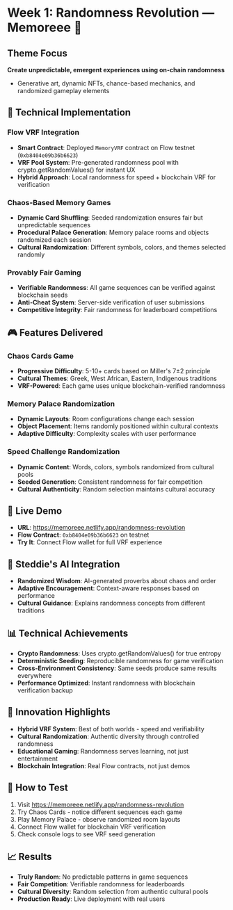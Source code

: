 # Week 1: Randomness Revolution — Memoreee 🎲

## Theme Focus
**Create unpredictable, emergent experiences using on-chain randomness**
- Generative art, dynamic NFTs, chance-based mechanics, and randomized gameplay elements

## 🚀 **Technical Implementation**

### **Flow VRF Integration**
- **Smart Contract**: Deployed `MemoryVRF` contract on Flow testnet (`0xb8404e09b36b6623`)
- **VRF Pool System**: Pre-generated randomness pool with crypto.getRandomValues() for instant UX
- **Hybrid Approach**: Local randomness for speed + blockchain VRF for verification

### **Chaos-Based Memory Games**
- **Dynamic Card Shuffling**: Seeded randomization ensures fair but unpredictable sequences
- **Procedural Palace Generation**: Memory palace rooms and objects randomized each session
- **Cultural Randomization**: Different symbols, colors, and themes selected randomly

### **Provably Fair Gaming**
- **Verifiable Randomness**: All game sequences can be verified against blockchain seeds
- **Anti-Cheat System**: Server-side verification of user submissions
- **Competitive Integrity**: Fair randomness for leaderboard competitions

## 🎮 **Features Delivered**

### **Chaos Cards Game**
- **Progressive Difficulty**: 5-10+ cards based on Miller's 7±2 principle
- **Cultural Themes**: Greek, West African, Eastern, Indigenous traditions
- **VRF-Powered**: Each game uses unique blockchain-verified randomness

### **Memory Palace Randomization**
- **Dynamic Layouts**: Room configurations change each session
- **Object Placement**: Items randomly positioned within cultural contexts
- **Adaptive Difficulty**: Complexity scales with user performance

### **Speed Challenge Randomization**
- **Dynamic Content**: Words, colors, symbols randomized from cultural pools
- **Seeded Generation**: Consistent randomness for fair competition
- **Cultural Authenticity**: Random selection maintains cultural accuracy

## 🔗 **Live Demo**
- **URL**: https://memoreee.netlify.app/randomness-revolution
- **Flow Contract**: `0xb8404e09b36b6623` on testnet
- **Try It**: Connect Flow wallet for full VRF experience

## 🧠 **Steddie's AI Integration**
- **Randomized Wisdom**: AI-generated proverbs about chaos and order
- **Adaptive Encouragement**: Context-aware responses based on performance
- **Cultural Guidance**: Explains randomness concepts from different traditions

## 📊 **Technical Achievements**
- **Crypto Randomness**: Uses crypto.getRandomValues() for true entropy
- **Deterministic Seeding**: Reproducible randomness for game verification
- **Cross-Environment Consistency**: Same seeds produce same results everywhere
- **Performance Optimized**: Instant randomness with blockchain verification backup

## 🎯 **Innovation Highlights**
- **Hybrid VRF System**: Best of both worlds - speed and verifiability
- **Cultural Randomization**: Authentic diversity through controlled randomness
- **Educational Gaming**: Randomness serves learning, not just entertainment
- **Blockchain Integration**: Real Flow contracts, not just demos

## 🔧 **How to Test**
1. Visit https://memoreee.netlify.app/randomness-revolution
2. Try Chaos Cards - notice different sequences each game
3. Play Memory Palace - observe randomized room layouts
4. Connect Flow wallet for blockchain VRF verification
5. Check console logs to see VRF seed generation

## 📈 **Results**
- **Truly Random**: No predictable patterns in game sequences
- **Fair Competition**: Verifiable randomness for leaderboards
- **Cultural Diversity**: Random selection from authentic cultural pools
- **Production Ready**: Live deployment with real users

